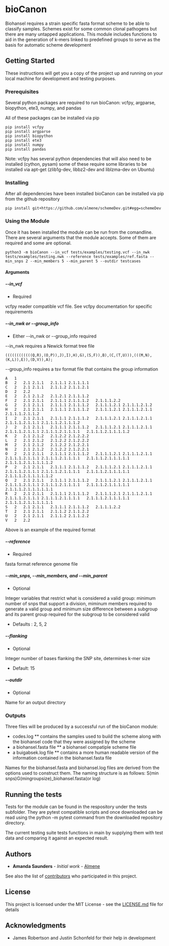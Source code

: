 # bioCanon

Biohansel requires a strain specific fasta format scheme to be able to classify samples.
Schemes exist for some common clonal pathogens but there are many untapped applications.
This module includes functions to aid in the generation of k-mers linked to predefined groups
to serve as the basis for automatic scheme development

## Getting Started

These instructions will get you a copy of the project up and running on your local machine for 
development and testing purposes.

### Prerequisites
Several python packages are required to run bioCanon:
vcfpy,
argparse,
biopython,
ete3,
numpy, and
pandas

All of these packages can be installed via pip
```
pip install vcfpy
pip install argparse
pip install biopython
pip install ete3
pip install numpy
pip install pandas
```
Note: vcfpy has several python dependencies that will also need to be installed (cython, pysam) some of these 
require some libraries to be installed via apt-get (zlib1g-dev,  libbz2-dev and liblzma-dev on Ubuntu)

### Installing

After all dependencies have been installed bioCanon can be installed via pip from the github repository

```
pip install git+https://github.com/almene/schemeDev.git#egg=schemeDev
```

### Using the Module

Once it has been installed the module can be run from the comandline.  There are several arguments that the module accepts.  Some of them are required and some are optional.

```
python3 -m bioCanon --in_vcf tests/examples/testing.vcf --in_nwk tests/examples/testing.nwk --reference tests/examples/ref.fasta --min_snps 2 --min_members 5 --min_parent 5 --outdir testcases
```

#### Arguments

##### --in_vcf
* Required

vcfpy reader compatible vcf file.  See vcfpy documentation for specific requirements

##### --in_nwk or --group_info
* Either --in_nwk or --group_info required

--in_nwk requires a Newick format tree file
```
((((((((((((Q,R),(O,P)),J),I),H),G),(S,F)),B),(C,(T,U))),(((M,N),(K,L)),E)),(D,V)),A);
```
--group_info requires a tsv format file that contains the group information

```
A	1	
B	2	2.1	2.1.1	2.1.1.1	2.1.1.1.1
C	2	2.1	2.1.1	2.1.1.2	2.1.1.2.1
D	2	2.2	
E	2	2.1	2.1.2	2.1.2.1	2.1.1.1.2
F	2	2.1	2.1.1	2.1.1.1	2.1.1.1.2	2.1.1.1.2.2
G	2	2.1	2.1.1	2.1.1.1	2.1.1.1.2	2.1.1.1.2.1	2.1.1.1.2.1.2
H	2	2.1	2.1.1	2.1.1.1	2.1.1.1.2	2.1.1.1.2.1	2.1.1.1.2.1.1	2.1.1.1.2.1.1.2
I	2	2.1	2.1.1	2.1.1.1	2.1.1.1.2	2.1.1.1.2.1	2.1.1.1.2.1.1	2.1.1.1.2.1.1.1	2.1.1.1.2.1.1.1.2
J	2	2.1	2.1.1	2.1.1.1	2.1.1.1.2	2.1.1.1.2.1	2.1.1.1.2.1.1	2.1.1.1.2.1.1.1	2.1.1.1.2.1.1.1.1	2.1.1.1.2.1.1.1.1.2
K	2	2.1	2.1.2	2.1.2.2	2.1.2.2.2
L	2	2.1	2.1.2	2.1.2.2	2.1.2.2.2
M	2	2.1	2.1.2	2.1.2.2	2.1.2.2.1
N	2	2.1	2.1.2	2.1.2.2	2.1.2.2.1
O	2	2.1	2.1.1	2.1.1.1	2.1.1.1.2	2.1.1.1.2.1	2.1.1.1.2.1.1	2.1.1.1.2.1.1.1	2.1.1.1.2.1.1.1.1	2.1.1.1.2.1.1.1.1.1	2.1.1.1.2.1.1.1.1.1.2
P	2	2.1	2.1.1	2.1.1.1	2.1.1.1.2	2.1.1.1.2.1	2.1.1.1.2.1.1	2.1.1.1.2.1.1.1	2.1.1.1.2.1.1.1.1	2.1.1.1.2.1.1.1.1.1	2.1.1.1.2.1.1.1.1.1.2
Q	2	2.1	2.1.1	2.1.1.1	2.1.1.1.2	2.1.1.1.2.1	2.1.1.1.2.1.1	2.1.1.1.2.1.1.1	2.1.1.1.2.1.1.1.1	2.1.1.1.2.1.1.1.1.1	2.1.1.1.2.1.1.1.1.1.1
R	2	2.1	2.1.1	2.1.1.1	2.1.1.1.2	2.1.1.1.2.1	2.1.1.1.2.1.1	2.1.1.1.2.1.1.1	2.1.1.1.2.1.1.1.1	2.1.1.1.2.1.1.1.1.1	2.1.1.1.2.1.1.1.1.1.1
S	2	2.1	2.1.1	2.1.1.1	2.1.1.1.2	2.1.1.1.2.2
T	2	2.1	2.1.1	2.1.1.2	2.1.1.2.2
U	2	2.1	2.1.1	2.1.1.2	2.1.1.2.2
V	2	2.2
```
Above is an example of the required format

##### --reference
* Required

fasta format reference genome file

##### --min_snps, --min_members, and --min_parent
* Optional

Integer variables that restrict what is considered a valid group: minimum number of snps that support a division, miminum members required to generate a valid group and minimum size difference between a subgroup and its parent group required for the subgroup to be considered valid

* Defaults : 2, 5, 2
##### --flanking
* Optional

Integer number of bases flanking the SNP site, determines k-mer size

* Default: 15

##### --outdir
* Optional

Name for an output directory

### Outputs
Three files will be produced by a successful run of the bioCanon module:
* codes.log
** contains the samples used to build the scheme along with the biohansel code that they were assigned by the scheme
* a biohansel.fasta file
** a biohansel compatiple scheme file
* a buigabsek.log file
** contains a more human readable version of the information contained in the biohansel.fasta file

Names for the biohansel.fasta and biohansel.log files are derived from the options used to construct them.  The naming structure is as follows: S(min snps)G(mingroupsize)\_biohansel.fasta(or log)

## Running the tests

Tests for the module can be found in the respository under the tests subfolder.  They are pytest compatible scripts and once downloaded can be read using the python -m pytest command from the downloaded repository directory.

The current testing suite tests functions in main by supplying them with test data and comparing it against an expected result.

## Authors

* **Amanda Saunders** - *Initial work* - [Almene](https://github.com/almene)

See also the list of [contributors](https://github.com/your/project/contributors) who participated in this project.

## License

This project is licensed under the MIT License - see the [LICENSE.md](LICENSE.md) file for details

## Acknowledgments

* James Robertson and Justin Schonfeld for their help in development
